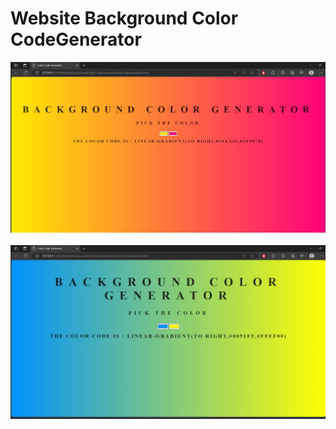 # Website Background Color CodeGenerator
![logo](https://github.com/Honeyraa/WebsiteBackgroundColorCodeGenerator/blob/main/Output1.jpg)
<br>
<br>
![logo](https://github.com/Honeyraa/WebsiteBackgroundColorCodeGenerator/blob/main/Output2.jpg)
